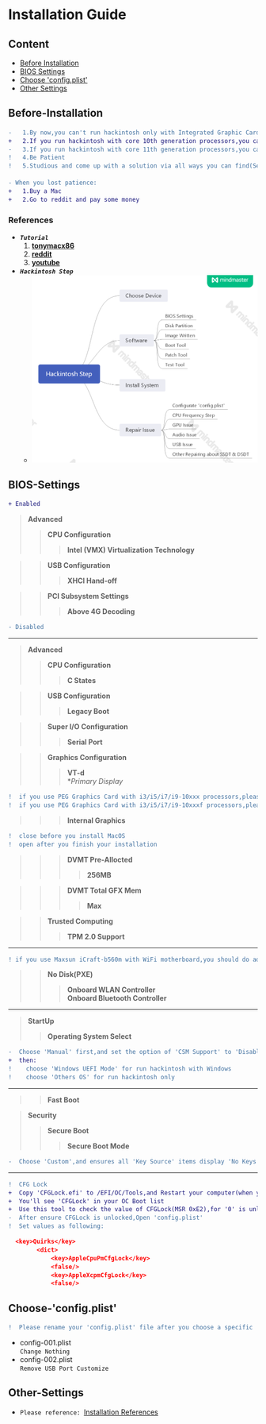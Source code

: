 # __Installation Guide__
## __Content__
* [Before Installation](#Before-Installation)
* [BIOS Settings](#BIOS-Settings)
* [Choose 'config.plist'](#Choose-'config.plist')
* [Other Settings](#Other-Settings)
## __Before-Installation__
```diff
-   1.By now,you can't run hackintosh only with Integrated Graphic Card!
+   2.If you run hackintosh with core 10th generation processors,you can use your integrated graphic card for hardware decode.But you can't use the NVME Slot nearly CPU slot.
-   3.If you run hackintosh with core 11th generation processors,you can't use your integrated graphic card anymore.But you can use the Nvme Slot nearly CPU slot.
!   4.Be Patient
!   5.Studious and come up with a solution via all ways you can find(Search Engine,BBS,YouTube etc.)

- When you lost patience:
+   1.Buy a Mac
+   2.Go to reddit and pay some money
```
### __References__
* ***```Tutorial```***
  1. [**tonymacx86**](https://www.tonymacx86.com/)
  2. [**reddit**](https://www.reddit.com/r/hackintosh/)
  3. [**youtube**](https://www.youtube.com)
* ***```Hackintosh Step```***
  * ![Hackintosh Step](./APPLE/Hackintosh-Step.png)
## __BIOS-Settings__
```diff
+ Enabled
```
>**Advanced**
>>**CPU Configuration**
>>>**Intel (VMX) Virtualization Technology**

>>**USB Configuration**
>>>**XHCI Hand-off**

>>**PCI Subsystem Settings**
>>>**Above 4G Decoding**
```diff
- Disabled
```
---
>**Advanced**
>>**CPU Configuration**
>>>**C States**

>>**USB Configuration**  
>>>**Legacy Boot**

>>**Super I/O Configuration**  
>>>**Serial Port**

>>**Graphics Configuration**
>>>**VT-d**  
>>>**Primary Display*
```diff
!  if you use PEG Graphics Card with i3/i5/i7/i9-10xxx processors,please select 'Auto'
!  if you use PEG Graphics Card with i3/i5/i7/i9-10xxxf processors,please select 'PEG'
```
>>>**Internal Graphics**
```diff
!  close before you install MacOS
!  open after you finish your installation
```
>>>**DVMT Pre-Allocted**
>>>>**256MB**

>>>**DVMT Total GFX Mem**
>>>>**Max**

>>**Trusted Computing**
>>>**TPM 2.0 Support**

---
```diff
! if you use Maxsun iCraft-b560m with WiFi motherboard,you should do additional option:
```
>>**No Disk(PXE)**
>>>**Onboard WLAN Controller**  
>>>**Onboard Bluetooth Controller**
---


>**StartUp**
>>**Operating System Select**
```diff
-  Choose 'Manual' first,and set the option of 'CSM Support' to 'Disabled'
+  then:
!    choose 'Windows UEFI Mode' for run hackintosh with Windows
!    choose 'Others OS' for run hackintosh only
```
---
>>**Fast Boot**

>**Security**
>>**Secure Boot**  
>>>**Secure Boot Mode**
```diff
-  Choose 'Custom',and ensures all 'Key Source' items display 'No Keys',or you can choose a selected item to delete its key.
```
---
```diff
!  CFG Lock
+  Copy 'CFGLock.efi' to /EFI/OC/Tools,and Restart your computer(when you ready to install hackintosh)
+  You'll see 'CFGLock' in your OC Boot list
+  Use this tool to check the value of CFGLock(MSR 0xE2),for '0' is unlocked and '1' is locked,you can change the value by press 'Y'
-  After ensure CFGLock is unlocked,Open 'config.plist'
!  Set values as following:
```
```Json
  <key>Quirks</key>
		<dict>
			<key>AppleCpuPmCfgLock</key>
			<false/>
			<key>AppleXcpmCfgLock</key>
			<false/>
```      
## __Choose-'config.plist'__
```diff
!  Please rename your 'config.plist' file after you choose a specific 'config-XXX.plist' file.
```
* config-001.plist  
```Change Nothing```
* config-002.plist  
```Remove USB Port Customize```  

## __Other-Settings__
* ```Please reference: ```[Installation References](./Installation-References.md)
